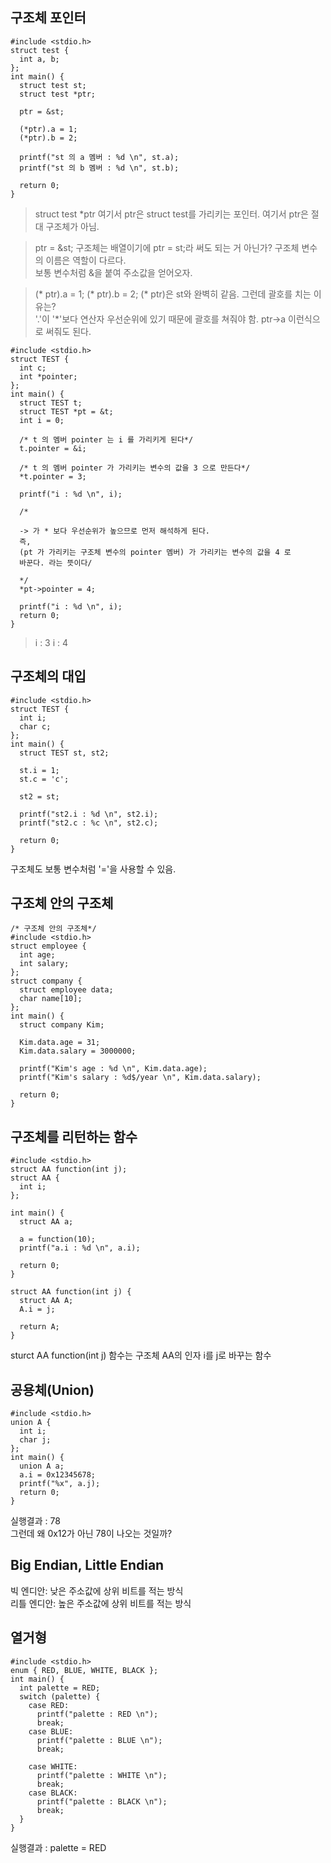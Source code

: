 구조체 포인터
----------
```
#include <stdio.h>
struct test {
  int a, b;
};
int main() {
  struct test st;
  struct test *ptr;

  ptr = &st;

  (*ptr).a = 1;
  (*ptr).b = 2;

  printf("st 의 a 멤버 : %d \n", st.a);
  printf("st 의 b 멤버 : %d \n", st.b);

  return 0;
}
```

> struct test *ptr
여기서 ptr은 struct test를 가리키는 포인터. 여기서 ptr은 절대 구조체가 아님.

> ptr = &st;
구조체는 배열이기에 ptr = st;라 써도 되는 거 아닌가? 구조체 변수의 이름은 역할이 다르다.  
보통 변수처럼 &을 붙여 주소값을 얻어오자.
  
> (* ptr).a = 1;
> (* ptr).b = 2;
(* ptr)은 st와 완벽히 같음. 그런데 괄호를 치는 이유는?  
'.'이 '*'보다 연산자 우선순위에 있기 때문에 괄호를 쳐줘야 함.
> ptr->a
이런식으로 써줘도 된다.

```
#include <stdio.h>
struct TEST {
  int c;
  int *pointer;
};
int main() {
  struct TEST t;
  struct TEST *pt = &t;
  int i = 0;

  /* t 의 멤버 pointer 는 i 를 가리키게 된다*/
  t.pointer = &i;

  /* t 의 멤버 pointer 가 가리키는 변수의 값을 3 으로 만든다*/
  *t.pointer = 3;

  printf("i : %d \n", i);

  /*

  -> 가 * 보다 우선순위가 높으므로 먼저 해석하게 된다.
  즉,
  (pt 가 가리키는 구조체 변수의 pointer 멤버) 가 가리키는 변수의 값을 4 로
  바꾼다. 라는 뜻이다/

  */
  *pt->pointer = 4;

  printf("i : %d \n", i);
  return 0;
}
```

> i : 3
i : 4

구조체의 대입
----------
```
#include <stdio.h>
struct TEST {
  int i;
  char c;
};
int main() {
  struct TEST st, st2;

  st.i = 1;
  st.c = 'c';

  st2 = st;

  printf("st2.i : %d \n", st2.i);
  printf("st2.c : %c \n", st2.c);

  return 0;
}
```
구조체도 보통 변수처럼 '='을 사용할 수 있음.

구조체 안의 구조체
--------------
```
/* 구조체 안의 구조체*/
#include <stdio.h>
struct employee {
  int age;
  int salary;
};
struct company {
  struct employee data;
  char name[10];
};
int main() {
  struct company Kim;

  Kim.data.age = 31;
  Kim.data.salary = 3000000;

  printf("Kim's age : %d \n", Kim.data.age);
  printf("Kim's salary : %d$/year \n", Kim.data.salary);

  return 0;
}
```

구조체를 리턴하는 함수
------------

```
#include <stdio.h>
struct AA function(int j);
struct AA {
  int i;
};

int main() {
  struct AA a;

  a = function(10);
  printf("a.i : %d \n", a.i);

  return 0;
}

struct AA function(int j) {
  struct AA A;
  A.i = j;

  return A;
}
```
sturct AA function(int j) 함수는 구조체 AA의 인자 i를 j로 바꾸는 함수

공용체(Union)
---------------
```
#include <stdio.h>
union A {
  int i;
  char j;
};
int main() {
  union A a;
  a.i = 0x12345678;
  printf("%x", a.j);
  return 0;
}
```
실행결과 : 78  
그런데 왜 0x12가 아닌 78이 나오는 것일까?  

Big Endian, Little Endian
----------------
빅 엔디안: 낮은 주소값에 상위 비트를 적는 방식  
리틀 엔디안: 높은 주소값에 상위 비트를 적는 방식


열거형
-----
```
#include <stdio.h>
enum { RED, BLUE, WHITE, BLACK };
int main() {
  int palette = RED;
  switch (palette) {
    case RED:
      printf("palette : RED \n");
      break;
    case BLUE:
      printf("palette : BLUE \n");
      break;

    case WHITE:
      printf("palette : WHITE \n");
      break;
    case BLACK:
      printf("palette : BLACK \n");
      break;
  }
}
```
실행결과 : palette = RED
